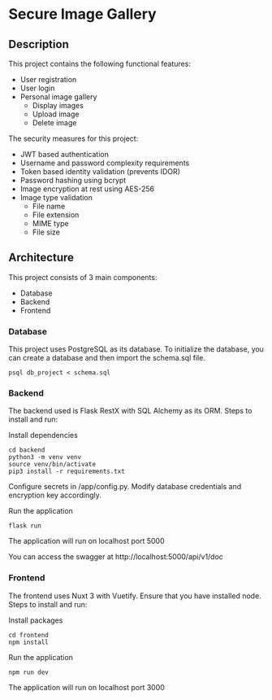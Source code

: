 # Secure Image Gallery

## Description

This project contains the following functional features:

* User registration
* User login
* Personal image gallery
  * Display images
  * Upload image
  * Delete image

The security measures for this project:

* JWT based authentication
* Username and password complexity requirements
* Token based identity validation (prevents IDOR)
* Password hashing using bcrypt
* Image encryption at rest using AES-256
* Image type validation
  * File name
  * File extension
  * MIME type
  * File size

## Architecture

This project consists of 3 main components:

* Database
* Backend
* Frontend

### Database

This project uses PostgreSQL as its database. To initialize the database, you can create a database and then import the schema.sql file.

```
psql db_project < schema.sql
```

### Backend

The backend used is Flask RestX with SQL Alchemy as its ORM. Steps to install and run:

Install dependencies

```
cd backend
python3 -m venv venv
source venv/bin/activate
pip3 install -r requirements.txt
```

Configure secrets in /app/config.py. Modify database credentials and encryption key accordingly.

Run the application

```
flask run
```

The application will run on localhost port 5000

You can access the swagger at http://localhost:5000/api/v1/doc

### Frontend

The frontend uses Nuxt 3 with Vuetify. Ensure that you have installed node. Steps to install and run:

Install packages

```
cd frontend
npm install
```

Run the application

```
npm run dev
```

The application will run on localhost port 3000

